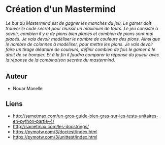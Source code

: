 # Création d'un Mastermind

###### Le but du Mastermind est de gagner les manches du jeu. Le gamer doit trouver le code secret pour réussir un maximum de tours. Le jeu consiste à savoir, combien il y a de pions bien placés et combien de pions sont mal placés. Je vais devoir modéliser le nombre de couleurs des pions. Ainsi que le nombre de colonnes à modéliser, pour mettre les pions. Je vais devoir faire un tirage aléatoire de couleurs, définir combien de fois le gamer à le droit de se tromper. Et à la fin il faudra comparer la réponse du joueur avec la réponse de la combinaison secrète du mastermind.


## Auteur 
 
- Nouar Manelle



## Liens 
 
- http://sametmax.com/un-gros-guide-bien-gras-sur-les-tests-unitaires-en-python-partie-4/
- http://sametmax.com/les-docstrings/
- https://pymotw.com/3/doctest/index.html
- https://pymotw.com/3/unittest/index.html


 
